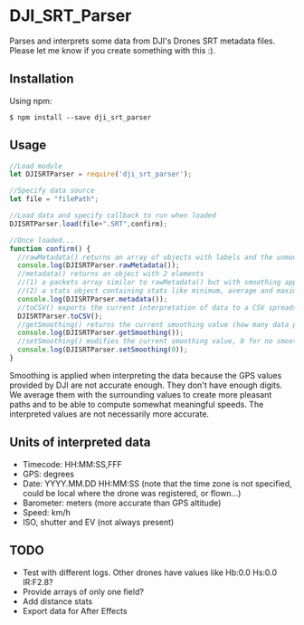# DJI_SRT_Parser

Parses and interprets some data from DJI's Drones SRT metadata files.
Please let me know if you create something with this :).

## Installation

Using npm:
```shell
$ npm install --save dji_srt_parser
```

## Usage
```js
//Load module
let DJISRTParser = require('dji_srt_parser');

//Specify data source
let file = "filePath";

//Load data and specify callback to run when loaded
DJISRTParser.load(file+".SRT",confirm);

//Once loaded...
function confirm() {
  //rawMetadata() returns an array of objects with labels and the unmodified SRT data in the form of strings
  console.log(DJISRTParser.rawMetadata());
  //metadata() returns an object with 2 elements
  //(1) a packets array similar to rawMetadata() but with smoothing applied to GPS locations (see below why smoothing is used) and with computed speeds in 2d, 3d and vertical
  //(2) a stats object containing stats like minimum, average and maximum speeds based on the interpreted data
  console.log(DJISRTParser.metadata());
  //toCSV() exports the current interpretation of data to a CSV spreadsheet the optional value raw exports the raw data instead
  DJISRTParser.toCSV();
  //getSmoothing() returns the current smoothing value (how many data packets to average with, in each array direction)
  console.log(DJISRTParser.getSmoothing());
  //setSmoothing() modifies the current smoothing value, 0 for no smoothing
  console.log(DJISRTParser.setSmoothing(0));
}
```
Smoothing is applied when interpreting the data because the GPS values provided by DJI are not accurate enough. They don't have enough digits. We average them with the surrounding values to create more pleasant paths and to be able to compute somewhat meaningful speeds. The interpreted values are not necessarily more accurate.

## Units of interpreted data
- Timecode: HH:MM:SS,FFF
- GPS: degrees
- Date: YYYY.MM.DD HH:MM:SS (note that the time zone is not specified, could be local where the drone was registered, or flown...)
- Barometer: meters (more accurate than GPS altitude)
- Speed: km/h
- ISO, shutter and EV (not always present)

## TODO
- Test with different logs. Other drones have values like Hb:0.0 Hs:0.0 IR:F2.8?
- Provide arrays of only one field?
- Add distance stats
- Export data for After Effects
